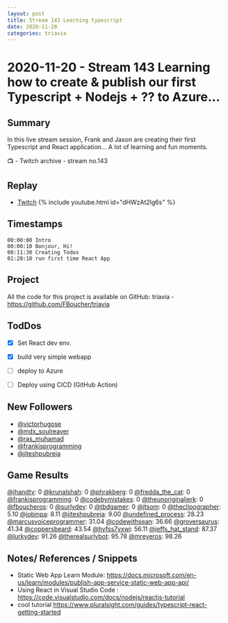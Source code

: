 ```yaml
---
layout: post
title: Stream 143 Learning typescript
date: 2020-11-20
categories: triavia
---
```



# 2020-11-20 - Stream 143 Learning how to create & publish our first Typescript + Nodejs + ??  to Azure...

## Summary

In this live stream session, Frank and Jason are creating their first Typescript and React application... A lot of learning and fun moments.

📺 - Twitch archive - stream no.143

## Replay


- [Twitch](https://www.twitch.tv/fboucheros)
{% include youtube.html id="dHWzAt2Ig6s" %}
<br/><!--more-->


## Timestamps


    00:00:00 Intro
    00:00:10 Bonjour, Hi!
    00:11:30 Creating Todos
    01:28:18 run first time React App


## Project

All the code for this project is available on GitHub: triavia - https://github.com/FBoucher/triavia

## TodDos

- [X] Set React dev env.
- [X] build very simple webapp
- [ ] deploy to Azure
- [ ] Deploy using CICD (GitHub Action)


## New Followers

- [@victorhugose](https://www.twitch.tv/victorhugose)
- [@mdx_soulreaver](https://www.twitch.tv/mdx_soulreaver)
- [@ras_muhamad](https://www.twitch.tv/ras_muhamad)
- [@frankisprogramming](https://www.twitch.tv/frankisprogramming)
- [@jiteshpubreja](https://www.twitch.tv/jiteshpubreja)

## Game Results

[@jhandtv](https://www.twitch.tv/jhandtv): 0
[@krunalshah](https://www.twitch.tv/krunalshah): 0
[@phrakberg](https://www.twitch.tv/phrakberg): 0
[@fredda_the_cat](https://www.twitch.tv/fredda_the_cat): 0
[@frankisprogramming](https://www.twitch.tv/frankisprogramming): 0
[@codebymistakes](https://www.twitch.tv/codebymistakes): 0
[@theunoriginaljerk](https://www.twitch.tv/theunoriginaljerk): 0
[@fboucheros](https://www.twitch.tv/fboucheros): 0
[@surlydev](https://www.twitch.tv/surlydev): 0
[@tbdgamer](https://www.twitch.tv/tbdgamer): 0
[@jtsom](https://www.twitch.tv/jtsom): 0
[@theclipographer](https://www.twitch.tv/theclipographer): 5.10
[@jobinpa](https://www.twitch.tv/jobinpa): 8.11
[@jiteshpubreja](https://www.twitch.tv/jiteshpubreja): 9.00
[@undefined_process](https://www.twitch.tv/undefined_process): 28.23
[@marcusvoiceprogrammer](https://www.twitch.tv/marcusvoiceprogrammer): 31.04
[@codewithsean](https://www.twitch.tv/codewithsean): 36.66
[@groversaurus](https://www.twitch.tv/groversaurus): 41.34
[@coppersbeard](https://www.twitch.tv/coppersbeard): 43.54
[@hyfss7vxwj](https://www.twitch.tv/hyfss7vxwj): 56.11
[@jeffs_hat_stand](https://www.twitch.tv/jeffs_hat_stand): 87.37
[@lurkydev](https://www.twitch.tv/lurkydev): 91.26
[@therealsurlybot](https://www.twitch.tv/therealsurlybot): 95.78
[@mreyeros](https://www.twitch.tv/mreyeros): 98.26

## Notes/ References / Snippets

- Static Web App Learn Module: https://docs.microsoft.com/en-us/learn/modules/publish-app-service-static-web-app-api/
- Using React in Visual Studio Code : https://code.visualstudio.com/docs/nodejs/reactjs-tutorial
- cool tutorial https://www.pluralsight.com/guides/typescript-react-getting-started

